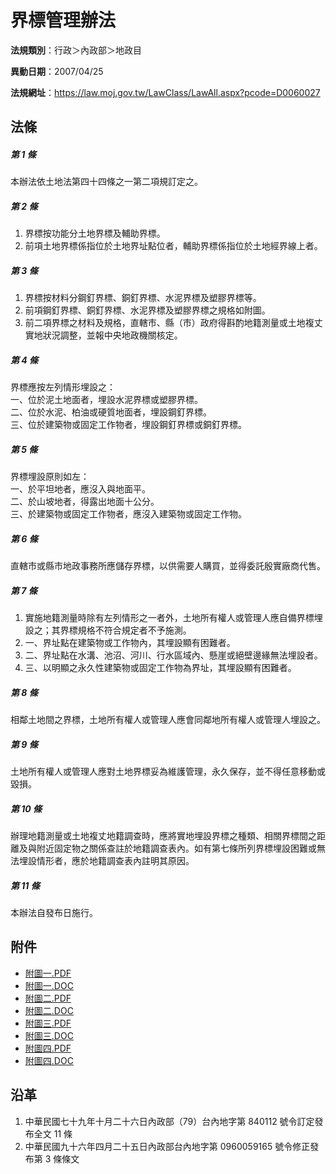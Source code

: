 # 界標管理辦法



**法規類別**：行政＞內政部＞地政目

**異動日期**：2007/04/25  

**法規網址**：https://law.moj.gov.tw/LawClass/LawAll.aspx?pcode=D0060027



## 法條
##### 第 1 條
本辦法依土地法第四十四條之一第二項規訂定之。

##### 第 2 條
1. 界標按功能分土地界標及輔助界標。
1. 前項土地界標係指位於土地界址點位者，輔助界標係指位於土地經界線上者。

##### 第 3 條
1. 界標按材料分鋼釘界標、銅釘界標、水泥界標及塑膠界標等。
1. 前項鋼釘界標、銅釘界標、水泥界標及塑膠界標之規格如附圖。
1. 前二項界標之材料及規格，直轄市、縣（市）政府得斟酌地籍測量或土地複丈實地狀況調整，並報中央地政機關核定。

##### 第 4 條
界標應按左列情形埋設之：  
一、位於泥土地面者，埋設水泥界標或塑膠界標。  
二、位於水泥、柏油或硬質地面者，埋設鋼釘界標。  
三、位於建築物或固定工作物者，埋設鋼釘界標或銅釘界標。

##### 第 5 條
界標埋設原則如左：  
一、於平坦地者，應沒入與地面平。  
二、於山坡地者，得露出地面十公分。  
三、於建築物或固定工作物者，應沒入建築物或固定工作物。

##### 第 6 條
直轄市或縣市地政事務所應儲存界標，以供需要人購買，並得委託殷實廠商代售。

##### 第 7 條
1. 實施地籍測量時除有左列情形之一者外，土地所有權人或管理人應自備界標埋設之；其界標規格不符合規定者不予施測。
1. 一、界址點在建築物或工作物內，其埋設顯有困難者。
1. 二、界址點在水溝、池沼、河川、行水區域內、懸崖或絕壁邊緣無法埋設者。
1. 三、以明顯之永久性建築物或固定工作物為界址，其埋設顯有困難者。

##### 第 8 條
相鄰土地間之界標，土地所有權人或管理人應會同鄰地所有權人或管理人埋設之。

##### 第 9 條
土地所有權人或管理人應對土地界標妥為維護管理，永久保存，並不得任意移動或毀損。

##### 第 10 條
辦理地籍測量或土地複丈地籍調查時，應將實地埋設界標之種類、相關界標間之距離及與附近固定物之關係查註於地籍調查表內。如有第七條所列界標埋設困難或無法埋設情形者，應於地籍調查表內註明其原因。

##### 第 11 條
本辦法自發布日施行。
## 附件
* [附圖一.PDF](https://law.moj.gov.tw/LawClass/LawGetFile.ashx?FileId=0000234077)
* [附圖一.DOC](https://law.moj.gov.tw/LawClass/LawGetFile.ashx?FileId=0000043411)
* [附圖二.PDF](https://law.moj.gov.tw/LawClass/LawGetFile.ashx?FileId=0000234078)
* [附圖二.DOC](https://law.moj.gov.tw/LawClass/LawGetFile.ashx?FileId=0000043412)
* [附圖三.PDF](https://law.moj.gov.tw/LawClass/LawGetFile.ashx?FileId=0000234079)
* [附圖三.DOC](https://law.moj.gov.tw/LawClass/LawGetFile.ashx?FileId=0000043413)
* [附圖四.PDF](https://law.moj.gov.tw/LawClass/LawGetFile.ashx?FileId=0000234080)
* [附圖四.DOC](https://law.moj.gov.tw/LawClass/LawGetFile.ashx?FileId=0000043414)
## 沿革
1. 中華民國七十九年十月二十六日內政部（79）台內地字第 840112 號令訂定發布全文 11 條
1. 中華民國九十六年四月二十五日內政部台內地字第 0960059165 號令修正發布第 3  條條文
